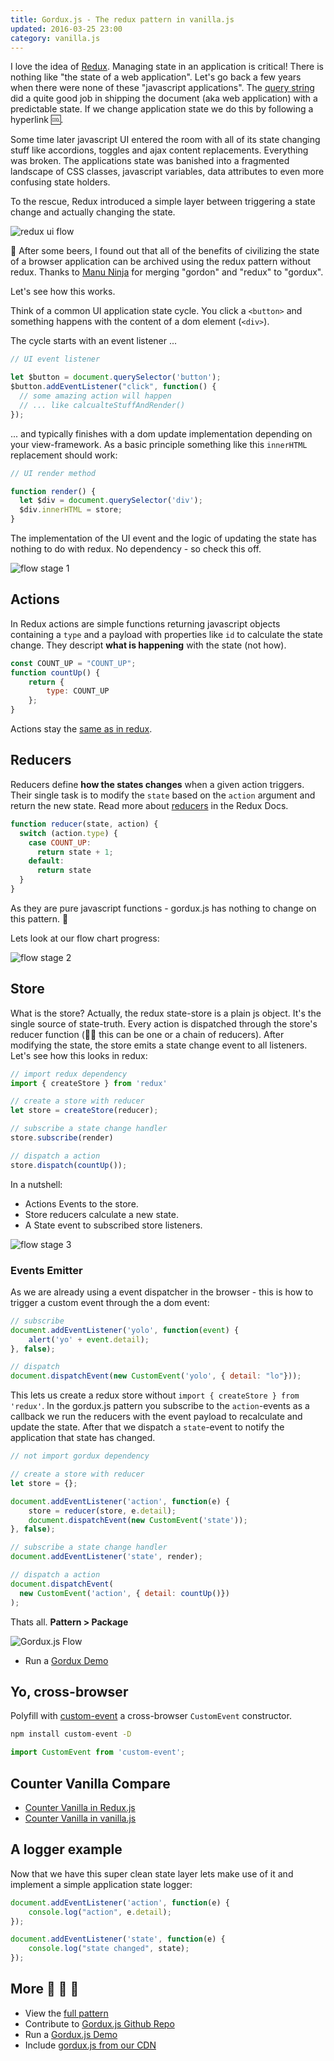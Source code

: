 ```yaml
---
title: Gordux.js - The redux pattern in vanilla.js
updated: 2016-03-25 23:00
category: vanilla.js
---
```


I love the idea of [Redux](/redux-make-the-state-sane-again). Managing state in an application is critical! There is nothing like "the state of a web application". Let's go back a few years when there were none of these "javascript applications". The [query string](https://en.wikipedia.org/wiki/Query_string) did a quite good job in shipping the document (aka web application) with a predictable state. If we change application state we do this by following a hyperlink :cool:.

Some time later javascript UI entered the room with all of its state changing stuff like accordions, toggles and ajax content replacements. Everything was broken. The applications state was banished into a fragmented landscape of CSS classes, javascript variables, data attributes to even more confusing state holders.

To the rescue, Redux introduced a simple layer between triggering a state change and actually changing the state.

![redux ui flow](/assets/build/gordux/flow-0.png)

:beers: After some beers, I found out that all of the benefits of civilizing the state of a browser application can be archived using the redux pattern without redux. Thanks to [Manu Ninja](https://manu.ninja) for merging "gordon" and "redux" to "gordux".

Let's see how this works.

Think of a common UI application state cycle. You click a ```<button>``` and something happens with the content of a dom element (```<div>```).

The cycle starts with an event listener ...

```js
// UI event listener

let $button = document.querySelector('button');
$button.addEventListener("click", function() {
  // some amazing action will happen
  // ... like calcualteStuffAndRender()
});
```

... and typically finishes with a dom update implementation depending on your view-framework. As a basic principle something like this ```innerHTML``` replacement should work:

```js
// UI render method

function render() {
  let $div = document.querySelector('div');
  $div.innerHTML = store;
}
```

The implementation of the UI event and the logic of updating the state has nothing to do with redux. No dependency - so check this off.

![flow stage 1](/assets/build/gordux/flow-1.png)

## Actions

In Redux actions are simple functions returning javascript objects containing a ```type``` and a payload with properties like ```id``` to calculate the state change. They descript **what is happening** with the state (not how).

```js
const COUNT_UP = "COUNT_UP";
function countUp() {
    return {
        type: COUNT_UP
    };
}
```

Actions stay the [same as in redux](http://redux.js.org/docs/basics/Actions.html).

## Reducers

Reducers define **how the states changes** when a given action triggers. Their single task is to modify the ```state``` based on the ```action``` argument and return the new state. Read more about [reducers](http://redux.js.org/docs/basics/Reducers.html) in the Redux Docs.

```js
function reducer(state, action) {
  switch (action.type) {
    case COUNT_UP:
      return state + 1;
    default:
      return state
  }
}
```

As they are pure javascript functions - gordux.js has nothing to change on this pattern. :beer:

Lets look at our flow chart progress:

![flow stage 2](/assets/build/gordux/flow-2.png)

## Store

What is the store? Actually, the redux state-store is a plain js object. It's the single source of state-truth. Every action is dispatched through the store's reducer function (:guardsman: this can be one or a chain of reducers). After modifying the state, the store emits a state change event to all listeners. Let's see how this looks in redux:

```js
// import redux dependency
import { createStore } from 'redux'

// create a store with reducer
let store = createStore(reducer);

// subscribe a state change handler
store.subscribe(render)

// dispatch a action
store.dispatch(countUp());
```

In a nutshell:

- Actions Events to the store.
- Store reducers calculate a new state.
- A State event to subscribed store listeners.

![flow stage 3](/assets/build/gordux/flow-3.png)

### Events Emitter

As we are already using a event dispatcher in the browser - this is how to trigger a custom event through the a dom event:

```js
// subscribe
document.addEventListener('yolo', function(event) {
    alert('yo' + event.detail);
}, false);

// dispatch
document.dispatchEvent(new CustomEvent('yolo', { detail: "lo"}));
```

This lets us create a redux store without ```import { createStore } from 'redux'```. In the gordux.js pattern you subscribe to the ```action```-events as a callback we run the reducers with the event payload to recalculate and update the state. After that we dispatch a ```state```-event to notify the application that state has changed.

```js
// not import gordux dependency

// create a store with reducer
let store = {};

document.addEventListener('action', function(e) {
    store = reducer(store, e.detail);
    document.dispatchEvent(new CustomEvent('state'));
}, false);

// subscribe a state change handler
document.addEventListener('state', render);

// dispatch a action
document.dispatchEvent(
  new CustomEvent('action', { detail: countUp()})
);
```

Thats all. **Pattern > Package**

![Gordux.js Flow](http://i.giphy.com/PJbWFtODqfq5q.gif)

- Run a [Gordux Demo](https://k94n.com/gordux.js/)


## Yo, cross-browser

Polyfill with [custom-event](https://github.com/webmodules/custom-event) a cross-browser `CustomEvent` constructor.

```sh
npm install custom-event -D
```

```js
import CustomEvent from 'custom-event';
```

## Counter Vanilla Compare

- [Counter Vanilla in Redux.js](https://k94n.com/gordux.js/counter_vanilla__redux.html)
- [Counter Vanilla in vanilla.js](https://k94n.com/gordux.js/counter_vanilla__vanilla.html)

## A logger example

Now that we have this super clean state layer lets make use of it and implement a simple application state logger:

```js
document.addEventListener('action', function(e) {
    console.log("action", e.detail);
});

document.addEventListener('state', function(e) {
    console.log("state changed", state);
});
```

## More :ocean: :ocean: :ocean:

- View the [full pattern](https://github.com/k9ordon/gordux.js/blob/master/pattern.html)
- Contribute to [Gordux.js Github Repo](https://github.com/k9ordon/gordux.js)
- Run a [Gordux.js Demo](https://k94n.com/gordux.js/)
- Include [gordux.js from our CDN](https://k94n.com/assets/gordux.js)
